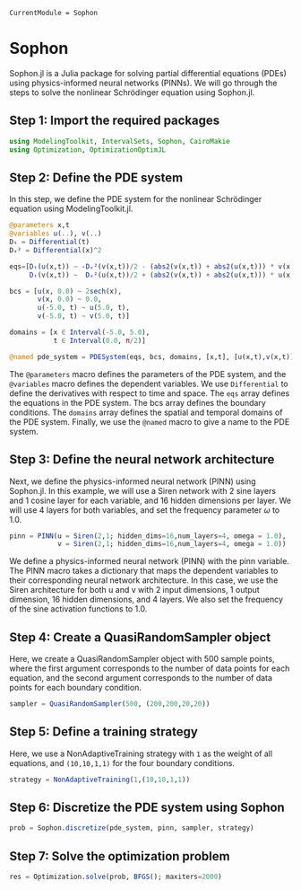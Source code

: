 ```@meta
CurrentModule = Sophon
```

# Sophon

Sophon.jl is a Julia package for solving partial differential equations (PDEs) using physics-informed neural networks (PINNs). We will go through the steps to solve the nonlinear Schrödinger equation using Sophon.jl.

## Step 1: Import the required packages
```julia
using ModelingToolkit, IntervalSets, Sophon, CairoMakie
using Optimization, OptimizationOptimJL
```
## Step 2: Define the PDE system

In this step, we define the PDE system for the nonlinear Schrödinger equation using ModelingToolkit.jl.

```julia
@parameters x,t
@variables u(..), v(..)
Dₜ = Differential(t)
Dₓ² = Differential(x)^2

eqs=[Dₜ(u(x,t)) ~ -Dₓ²(v(x,t))/2 - (abs2(v(x,t)) + abs2(u(x,t))) * v(x,t),
     Dₜ(v(x,t)) ~  Dₓ²(u(x,t))/2 + (abs2(v(x,t)) + abs2(u(x,t))) * u(x,t)]

bcs = [u(x, 0.0) ~ 2sech(x),
       v(x, 0.0) ~ 0.0,
       u(-5.0, t) ~ u(5.0, t),
       v(-5.0, t) ~ v(5.0, t)]

domains = [x ∈ Interval(-5.0, 5.0),
           t ∈ Interval(0.0, π/2)]

@named pde_system = PDESystem(eqs, bcs, domains, [x,t], [u(x,t),v(x,t)])
```

The `@parameters` macro defines the parameters of the PDE system, and the `@variables` macro defines the dependent variables. We use `Differential` to define the derivatives with respect to time and space. The `eqs` array defines the equations in the PDE system. The bcs array defines the boundary conditions. The `domains` array defines the spatial and temporal domains of the PDE system. Finally, we use the `@named` macro to give a name to the PDE system.

## Step 3: Define the neural network architecture
Next, we define the physics-informed neural network (PINN) using Sophon.jl. In this example, we will use a Siren network with 2 sine layers and 1 cosine layer for each variable, and 16 hidden dimensions per layer. We will use 4 layers for both variables, and set the frequency parameter $\omega$ to 1.0.

```julia
pinn = PINN(u = Siren(2,1; hidden_dims=16,num_layers=4, omega = 1.0),
            v = Siren(2,1; hidden_dims=16,num_layers=4, omega = 1.0))            
```
We define a physics-informed neural network (PINN) with the pinn variable. The PINN macro takes a dictionary that maps the dependent variables to their corresponding neural network architecture. In this case, we use the Siren architecture for both u and v with 2 input dimensions, 1 output dimension, 16 hidden dimensions, and 4 layers. We also set the frequency of the sine activation functions to 1.0.

## Step 4: Create a QuasiRandomSampler object
Here, we create a QuasiRandomSampler object with 500 sample points, where the first argument corresponds to the number of data points for each equation, and the second 
argument corresponds to the number of data points for each boundary condition.

```julia
sampler = QuasiRandomSampler(500, (200,200,20,20))
```

## Step 5: Define a training strategy
Here, we use a NonAdaptiveTraining strategy with `1` as the weight of all equations, and `(10,10,1,1)` for the four boundary conditions.

```julia
strategy = NonAdaptiveTraining(1,(10,10,1,1))
```

## Step 6: Discretize the PDE system using Sophon
```julia
prob = Sophon.discretize(pde_system, pinn, sampler, strategy)
```
## Step 7: Solve the optimization problem
```julia
res = Optimization.solve(prob, BFGS(); maxiters=2000)
```
